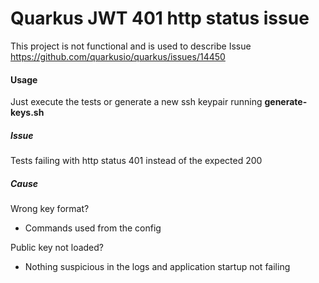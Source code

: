 # Quarkus JWT 401 http status issue

This project is not functional and is used to describe Issue https://github.com/quarkusio/quarkus/issues/14450


#### Usage

Just execute the tests or generate a new ssh keypair running **generate-keys.sh**

##### Issue
Tests failing with http status 401 instead of the expected 200

##### Cause

Wrong key format?
- Commands used from the config

Public key not loaded?
- Nothing suspicious in the logs and application startup not failing